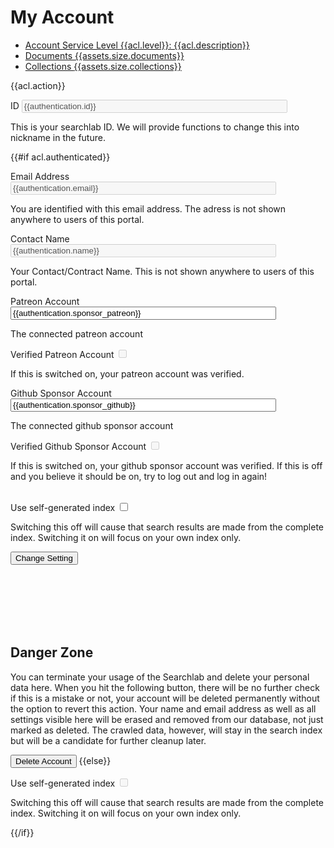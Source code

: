 # My Account

<ul class="nav nav-pills" role="tablist">
  <li role="presentation" class="active"><a href="#">Account Service Level <span class="badge">{{acl.level}}: {{acl.description}}</span></a></li>
  <li role="presentation" class="active"><a href="#">Documents <span class="badge">{{assets.size.documents}}</span></a></li>
  <li role="presentation" class="active"><a href="#">Collections <span class="badge">{{assets.size.collections}}</span></a></li>
</ul>

<p>
<div id="loginhint" class="alert alert-success"" role="alert">
  {{acl.action}}
</div>
</p>

<form action=".">

<div class="form-group">
    <label for="email">ID</label>
    <input class="form-control" name="id" id="id" type="text" size="50" maxlength="256" value="{{authentication.id}}" disabled />
    <p class="help-block">This is your searchlab ID. We will provide functions to change this into nickname in the future.</p>
</div>

{{#if acl.authenticated}}

<div class="form-group">
    <label for="email">Email Address</label>
    <input class="form-control" name="email" id="email" type="text" size="50" maxlength="256" value="{{authentication.email}}" disabled />
    <p class="help-block">You are identified with this email address. The adress is not shown anywhere to users of this portal.</p>
</div>

<div class="form-group">
    <label for="email">Contact Name</label>
    <input class="form-control" name="name" id="name" type="text" size="50" maxlength="256" value="{{authentication.name}}" disabled />
    <p class="help-block">Your Contact/Contract Name. This is not shown anywhere to users of this portal.</p>
</div>

<div class="form-group">
    <label for="email">Patreon Account</label>
    <input class="form-control" name="sponsor_patreon" id="sponsor_patreon" type="text" size="50" maxlength="256" value="{{authentication.sponsor_patreon}}" />
    <p class="help-block">The connected patreon account</p>
</div>

<div class="checkbox">
  <label>Verified Patreon Account</label>
  <input type="checkbox" name="sponsor_patreon_verified" id="sponsor_patreon_verified" {{#if authentication.sponsor_patreon_verified}}checked="false"{{/if}} disabled>
  <p class="help-block">If this is switched on, your patreon account was verified.</p>
</div>

<div class="form-group">
    <label for="email">Github Sponsor Account</label>
    <input class="form-control" name="sponsor_github" id="sponsor_github" type="text" size="50" maxlength="256" value="{{authentication.sponsor_github}}" />
    <p class="help-block">The connected github sponsor account</p>
</div>

<div class="checkbox">
  <label>Verified Github Sponsor Account</label>
  <input type="checkbox" name="sponsor_github_verified" id="sponsor_github_verified" {{#if authentication.sponsor_github_verified}}checked="false"{{/if}} disabled>
  <p class="help-block">If this is switched on, your github sponsor account was verified. If this is off and you believe it should be on, try to log out and log in again!</p>
</div>

<br/>

<div class="checkbox">
  <label>Use self-generated index</label>
  <input type="checkbox" name="self" id="self" {{#if authentication.self}}checked="true"{{/if}}>
  <p class="help-block">Switching this off will cause that search results are made from the complete index. Switching it on will focus on your own index only.</p>
</div>

<button type="submit" name="change" value="Change Setting" class="btn btn-primary"/>Change Setting</button>


<br/><br/><br/><br/><br/>

<h2>Danger Zone</h2>

<p>
You can terminate your usage of the Searchlab and delete your personal data here. When you hit the following button, there will be no further check if this is a mistake or not, your account will be deleted permanently without the option to revert this action. Your name and email address as well as all settings visible here will be erased and removed from our database, not just marked as deleted. The crawled data, however, will stay in the search index but will be a candidate for further cleanup later.
</p>

<button type="submit" name="delete" value="Delete Account" class="btn btn-danger"/>Delete Account</button>
{{else}}

<div class="checkbox">
  <label>Use self-generated index</label>
  <input type="checkbox" name="self" id="self" {{#if authentication.self}}checked="true"{{/if}} disabled>
  <p class="help-block">Switching this off will cause that search results are made from the complete index. Switching it on will focus on your own index only.</p>
</div>

{{/if}}

</form>